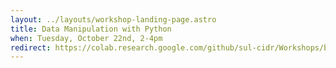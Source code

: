 ```yaml
---
layout: ../layouts/workshop-landing-page.astro
title: Data Manipulation with Python
when: Tuesday, October 22nd, 2-4pm
redirect: https://colab.research.google.com/github/sul-cidr/Workshops/blob/pandas-2024/Data_Manipulation_with_Python/Data%20Manipulation%20with%20Python%20and%20Pandas.ipynb
---
```

